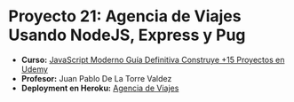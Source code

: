 # Proyecto 21: Agencia de Viajes Usando NodeJS, Express y Pug
- **Curso:** [JavaScript Moderno Guía Definitiva Construye +15 Proyectos en Udemy](https://www.udemy.com/course/javascript-moderno-guia-definitiva-construye-10-proyectos/)
- **Profesor:** Juan Pablo De La Torre Valdez
- **Deployment en Heroku:** [Agencia de Viajes](https://jsmoderno2022-aprendiendonode.herokuapp.com)
